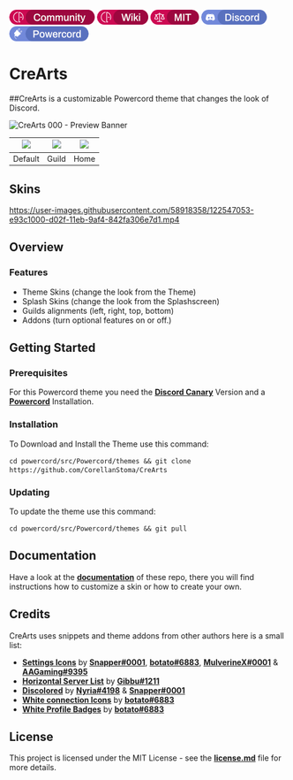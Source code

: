 [![Community](https://raw.githubusercontent.com/CorellanStoma/CorellanStoma/master/shields/community.png)](https://discord.gg/8W8E39Z)
[![Wiki](https://raw.githubusercontent.com/CorellanStoma/CorellanStoma/master/shields/wiki.png)](https://crearts.wiki/)
[![License](https://raw.githubusercontent.com/CorellanStoma/CorellanStoma/master/shields/license.png)](https://raw.githubusercontent.com/CorellanStoma/CreArts/master/license.md)
[![Discord](https://raw.githubusercontent.com/CorellanStoma/CorellanStoma/master/shields/discord.png)](https://discord.com/)
[![Powercord](https://raw.githubusercontent.com/CorellanStoma/CorellanStoma/master/shields/powercord.png)](https://powercord.dev/)

# CreArts
##CreArts is a customizable Powercord theme that changes the look of Discord.

![CreArts 000 - Preview Banner](https://user-images.githubusercontent.com/58918358/122546328-205df180-d02f-11eb-8e59-4b9eee696fac.png)

| <img src="https://user-images.githubusercontent.com/58918358/122546250-0fad7b80-d02f-11eb-9b92-df4268d5fc98.png" width="600"> | <img src="https://user-images.githubusercontent.com/58918358/122546272-14722f80-d02f-11eb-9025-f6f351d24fbe.png" width="600"> | <img src="https://user-images.githubusercontent.com/58918358/122546285-16d48980-d02f-11eb-86a7-0eee638561d3.png" width="600"> |
|------------|-------------|-------------|
| Default | Guild | Home |

## Skins
https://user-images.githubusercontent.com/58918358/122547053-e93c1000-d02f-11eb-9af4-842fa306e7d1.mp4

## Overview

### Features
* Theme Skins (change the look from the Theme)
* Splash Skins (change the look from the Splashscreen)
* Guilds alignments (left, right, top, bottom)
* Addons (turn optional features on or off.)

## Getting Started

### Prerequisites

For this Powercord theme you need the [**Discord Canary**](https://discordia.me/en/canary) Version and a [**Powercord**](https://powercord.dev/installation) Installation.

### Installation

To Download and Install the Theme use this command:

```
cd powercord/src/Powercord/themes && git clone https://github.com/CorellanStoma/CreArts
```

### Updating

To update the theme use this command:

```
cd powercord/src/Powercord/themes && git pull
```

## Documentation
Have a look at the [**documentation**](https://github.com/CorellanStoma/CreArts/wiki) of these repo, there you will find instructions how to customize a skin or how to create your own.

## Credits

CreArts uses snippets and theme addons from other authors here is a small list:

* [**Settings Icons**](https://github.com/snappercord/Settings-Icons) by [**Snapper#0001**](https://github.com/Snapperito), [**botato#6883**](https://github.com/botatooo), [**MulverineX#0001**](https://github.com/MulverineX) & [**AAGaming#9395**](https://github.com/AAGaming00)
* [**Horizontal Server List**](https://github.com/DiscordStyles/HorizontalServerList) by [**Gibbu#1211**](https://github.com/Gibbu)
* [**Discolored**](https://github.com/NYRI4/Discolored) by [**Nyria#4198**](https://github.com/NYRI4) & [**Snapper#0001**](https://github.com/Snapperito)
* [**White connection Icons**](https://github.com/botatooo/css-snippets/tree/master/white-connection-icons) by [**botato#6883**](https://github.com/botatooo)
* [**White Profile Badges**](https://github.com/botatooo/css-snippets/tree/master/white-badges) by [**botato#6883**](https://github.com/botatooo)

## License

This project is licensed under the MIT License - see the [**license.md**](https://raw.githubusercontent.com/CorellanStoma/CreArts/master/license.md) file for more details.
